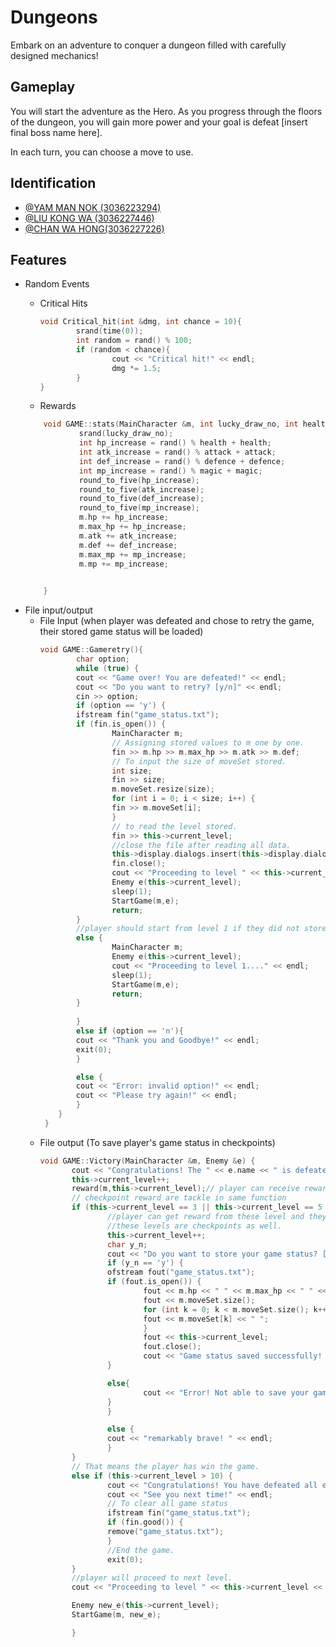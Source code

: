 
# Dungeons

Embark on an adventure to conquer a dungeon filled with carefully designed mechanics!


## Gameplay

You will start the adventure as the Hero. As you progress through the floors of the dungeon, you will gain more power and  your goal is defeat [insert final boss name here].

In each turn, you can choose a move to use.


## Identification

- [@YAM MAN NOK (3036223294)](https://github.com/Flybug234)
- [@LIU KONG WA (3036227446)](https://github.com/BillyLiuKW)
- [@CHAN WA HONG(3036227226)](https://github.com/cwhong05)

## Features

* Random Events
    * Critical Hits
        ```cpp
        void Critical_hit(int &dmg, int chance = 10){
                srand(time(0));
                int random = rand() % 100;
                if (random < chance){
                        cout << "Critical hit!" << endl;
                        dmg *= 1.5;
                }
        }
        ```

    * Rewards 
    ```cpp
        void GAME::stats(MainCharacter &m, int lucky_draw_no, int health, int attack, int defence, int magic){
                srand(lucky_draw_no);
                int hp_increase = rand() % health + health;
                int atk_increase = rand() % attack + attack;
                int def_increase = rand() % defence + defence;
                int mp_increase = rand() % magic + magic;
                round_to_five(hp_increase);
                round_to_five(atk_increase);
                round_to_five(def_increase);
                round_to_five(mp_increase);
                m.hp += hp_increase;
                m.max_hp += hp_increase;
                m.atk += atk_increase;
                m.def += def_increase;
                m.max_mp += mp_increase;
                m.mp += mp_increase;

                
        }
* File input/output
     * File Input (when player was defeated and chose to retry the game, their stored game status will be loaded)
        ```cpp
        void GAME::Gameretry(){
                char option;
                while (true) {
                cout << "Game over! You are defeated!" << endl;
                cout << "Do you want to retry? [y/n]" << endl;
                cin >> option;
                if (option == 'y') {
                ifstream fin("game_status.txt");
                if (fin.is_open()) {
                        MainCharacter m;
                        // Assigning stored values to m one by one.
                        fin >> m.hp >> m.max_hp >> m.atk >> m.def;
                        // To input the size of moveSet stored.
                        int size;
                        fin >> size;
                        m.moveSet.resize(size);
                        for (int i = 0; i < size; i++) {
                        fin >> m.moveSet[i];
                        }
                        // to read the level stored.
                        fin >> this->current_level;
                        //close the file after reading all data.
                        this->display.dialogs.insert(this->display.dialogs.begin(), "Game status successfully loaded"); // add the output message to dialog
                        fin.close();
                        cout << "Proceeding to level " << this->current_level << endl;
                        Enemy e(this->current_level);
                        sleep(1);
                        StartGame(m,e);
                        return;
                }
                //player should start from level 1 if they did not store any status.
                else {
                        MainCharacter m;
                        Enemy e(this->current_level);
                        cout << "Proceeding to level 1...." << endl;
                        sleep(1);
                        StartGame(m,e);
                        return;
                }
                
                }
                else if (option == 'n'){
                cout << "Thank you and Goodbye!" << endl;
                exit(0);
                }

                else {
                cout << "Error: invalid option!" << endl;
                cout << "Please try again!" << endl;
                }   
            }
         }

     * File output (To save player's game status in checkpoints) 
         ```cpp
        void GAME::Victory(MainCharacter &m, Enemy &e) {
                cout << "Congratulations! The " << e.name << " is defeated!" << endl;
                this->current_level++;
                reward(m,this->current_level);// player can receive reward after every boss and checkpt
                // checkpoint reward are tackle in same function
                if (this->current_level == 3 || this->current_level == 5 || this->current_level == 7) {
                        //player can get reward from these level and they are not required to beat any enemy in these levels.
                        //these levels are checkpoints as well.
                        this->current_level++;
                        char y_n;
                        cout << "Do you want to store your game status? [y/n] " << endl;
                        if (y_n == 'y') {
                        ofstream fout("game_status.txt");
                        if (fout.is_open()) {
                                fout << m.hp << " " << m.max_hp << " " << m.atk << " " << m.def;
                                fout << m.moveSet.size();
                                for (int k = 0; k < m.moveSet.size(); k++) {
                                fout << m.moveSet[k] << " ";
                                }
                                fout << this->current_level;
                                fout.close();
                                cout << "Game status saved successfully! " << endl;
                        }

                        else{
                                cout << "Error! Not able to save your game status. " << endl;
                        }
                        }

                        else {
                        cout << "remarkably brave! " << endl;
                        }
                }
                // That means the player has win the game.
                else if (this->current_level > 10) {
                        cout << "Congratulations! You have defeated all enemies in this game! You are a true hero!!" << endl;
                        cout << "See you next time!" << endl;
                        // To clear all game status 
                        ifstream fin("game_status.txt");
                        if (fin.good()) {
                        remove("game_status.txt");
                        }
                        //End the game.
                        exit(0);
                }
                //player will proceed to next level.
                cout << "Proceeding to level " << this->current_level << " ...." << endl;

                Enemy new_e(this->current_level); 
                StartGame(m, new_e);

                }


